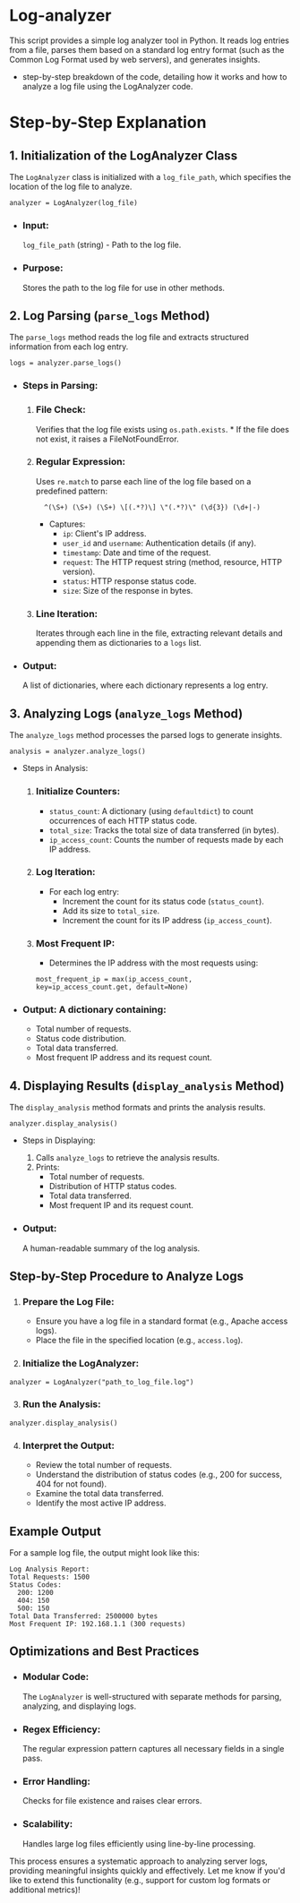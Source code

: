 # Log-analyzer
This script provides a simple log analyzer tool in Python. It reads log entries from a file, parses them based on a standard log entry format (such as the Common Log Format used by web servers), and generates insights.

* step-by-step breakdown of the code, detailing how it works and how to analyze a log file using the LogAnalyzer code.

# Step-by-Step Explanation


## 1. Initialization of the LogAnalyzer Class
The `LogAnalyzer` class is initialized with a `log_file_path`, which specifies the location of the log file to analyze.
```
analyzer = LogAnalyzer(log_file)
```
* ### Input:
     `log_file_path` (string) - Path to the log file.
* ### Purpose:
     Stores the path to the log file for use in other methods.


## 2. Log Parsing (`parse_logs` Method)
The `parse_logs` method reads the log file and extracts structured information from each log entry.
```
logs = analyzer.parse_logs()
```
* ### Steps in Parsing:
  1. ### File Check:
       Verifies that the log file exists using `os.path.exists`.
          * If the file does not exist, it raises a FileNotFoundError.
  2. ### Regular Expression:
       Uses `re.match` to parse each line of the log file based on a predefined pattern:
      ```
        ^(\S+) (\S+) (\S+) \[(.*?)\] \"(.*?)\" (\d{3}) (\d+|-)
      ```
        * Captures:
            * `ip`: Client's IP address.
            * `user_id` and `username`: Authentication details (if any).
            * `timestamp`: Date and time of the request.
            * `request`: The HTTP request string (method, resource, HTTP version).
            * `status`: HTTP response status code.
            * `size`: Size of the response in bytes.       
  3. ### Line Iteration:
       Iterates through each line in the file, extracting relevant details and appending them as dictionaries to a `logs` list.
* ### Output:
     A list of dictionaries, where each dictionary represents a log entry.


## 3. Analyzing Logs (`analyze_logs` Method)
The `analyze_logs` method processes the parsed logs to generate insights.
```
analysis = analyzer.analyze_logs()
```
* Steps in Analysis:
    1. ### Initialize Counters:
        * `status_count`: A dictionary (using `defaultdict`) to count occurrences of each HTTP status code.
        * `total_size`: Tracks the total size of data transferred (in bytes).
        * `ip_access_count`: Counts the number of requests made by each IP address.
    2. ### Log Iteration:
        * For each log entry:
             * Increment the count for its status code (`status_count`).
             * Add its size to `total_size`.
             * Increment the count for its IP address (`ip_access_count`).
    3. ### Most Frequent IP:
        * Determines the IP address with the most requests using:
        ```
        most_frequent_ip = max(ip_access_count, key=ip_access_count.get, default=None)
        ```
* ### Output: A dictionary containing:
    * Total number of requests.
    * Status code distribution.
    * Total data transferred.
    * Most frequent IP address and its request count.


## 4. Displaying Results (`display_analysis` Method)
The `display_analysis` method formats and prints the analysis results.
```
analyzer.display_analysis()
```
* Steps in Displaying:
  
  1. Calls `analyze_logs` to retrieve the analysis results.
  2. Prints:
      * Total number of requests.
      * Distribution of HTTP status codes.
      * Total data transferred.
      * Most frequent IP and its request count.
* ### Output:
     A human-readable summary of the log analysis.


## Step-by-Step Procedure to Analyze Logs
1. ### Prepare the Log File:
      * Ensure you have a log file in a standard format (e.g., Apache access logs).
      * Place the file in the specified location (e.g., `access.log`).
2. ### Initialize the LogAnalyzer:
```
analyzer = LogAnalyzer("path_to_log_file.log")
```
3. ### Run the Analysis:
```
analyzer.display_analysis()
```
4. ### Interpret the Output:
    * Review the total number of requests.
    * Understand the distribution of status codes (e.g., 200 for success, 404 for not found).
    * Examine the total data transferred.
    * Identify the most active IP address.

  
## Example Output
For a sample log file, the output might look like this:
```
Log Analysis Report:
Total Requests: 1500
Status Codes:
  200: 1200
  404: 150
  500: 150
Total Data Transferred: 2500000 bytes
Most Frequent IP: 192.168.1.1 (300 requests)
```

## Optimizations and Best Practices
  * ### Modular Code:
       The `LogAnalyzer` is well-structured with separate methods for parsing, analyzing, and displaying logs.
  * ### Regex Efficiency:
       The regular expression pattern captures all necessary fields in a single pass.
  * ### Error Handling:
       Checks for file existence and raises clear errors.
  * ### Scalability:
       Handles large log files efficiently using line-by-line processing.

This process ensures a systematic approach to analyzing server logs, providing meaningful insights quickly and effectively. Let me know if you'd like to extend this functionality (e.g., support for custom log formats or additional metrics)!
